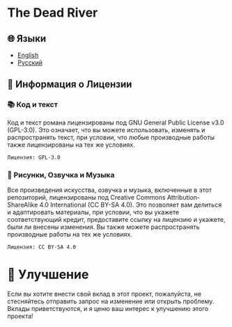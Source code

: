 # The Dead River

## 🌐 Языки

- [English](README.md)
- [Русский](README_RU.md)

## 📜 Информация о Лицензии

### 📚 Код и текст

Код и текст романа лицензированы под GNU General Public License v3.0 (GPL-3.0). Это означает, что вы можете использовать, изменять и распространять текст, при условии, что любые производные работы также лицензированы на тех же условиях.

    Лицензия: GPL-3.0

### 🎨 Рисунки, Озвучка и Музыка

Все произведения искусства, озвучка и музыка, включенные в этот репозиторий, лицензированы под Creative Commons Attribution-ShareAlike 4.0 International (CC BY-SA 4.0). Это позволяет вам делиться и адаптировать материалы, при условии, что вы укажете соответствующий кредит, предоставите ссылку на лицензию и укажете, были ли внесены изменения. Вы также можете распространять производные работы на тех же условиях.

    Лицензия: CC BY-SA 4.0

# 🤝 Улучшение

Если вы хотите внести свой вклад в этот проект, пожалуйста, не стесняйтесь отправить запрос на изменение или открыть проблему. Вклады приветствуются, и я ценю ваш интерес к улучшению этого проекта!
